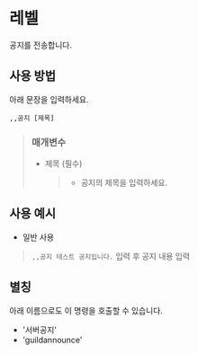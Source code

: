 # 레벨
공지를 전송합니다.

## 사용 방법
아래 문장을 입력하세요.
```
,,공지 [제목]
```

> ### 매개변수
> * 제목 (필수)
>   > * 공지의 제목을 입력하세요.

## 사용 예시
* 일반 사용
> `,,공지 테스트 공지입니다.` 입력 후 공지 내용 입력

## 별칭
아래 이름으로도 이 명령을 호출할 수 있습니다.

* '서버공지'
* 'guildannounce'